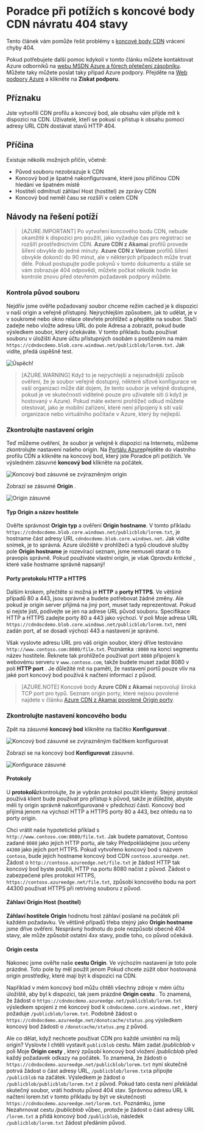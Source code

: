 <properties
    pageTitle="Poradce při potížích s Azure CDN koncové body vrácení 404 stav | Microsoft Azure"
    description="Poradce při potížích 404 kódy odpověď s Azure CDN koncové body."
    services="cdn"
    documentationCenter=""
    authors="camsoper"
    manager="erikre"
    editor=""/>

<tags
    ms.service="cdn"
    ms.workload="tbd"
    ms.tgt_pltfrm="na"
    ms.devlang="na"
    ms.topic="article"
    ms.date="07/28/2016"
    ms.author="casoper"/>
    
# <a name="troubleshooting-cdn-endpoints-returning-404-statuses"></a>Poradce při potížích s koncové body CDN návratu 404 stavy

Tento článek vám pomůže řešit problémy s [koncové body CDN](cdn-create-new-endpoint.md) vrácení chyby 404.

Pokud potřebujete další pomoc kdykoli v tomto článku můžete kontaktovat Azure odborníků na [webu MSDN Azure a fórech přetečení zásobníku](https://azure.microsoft.com/support/forums/). Můžete taky můžete poslat taky případ Azure podpory. Přejděte na [Web podpory Azure](https://azure.microsoft.com/support/options/) a klikněte na **Získat podporu**.

## <a name="symptom"></a>Příznaku

Jste vytvořili CDN profilu a koncový bod, ale obsahu vám přijde mít k dispozici na CDN.  Uživatelé, kteří se pokusí o přístup k obsahu pomocí adresy URL CDN dostávat stavů HTTP 404. 

## <a name="cause"></a>Příčina

Existuje několik možných příčin, včetně:

- Původ souboru nezobrazuje k CDN
- Koncový bod je špatně nakonfigurované, které jsou příčinou CDN hledání ve špatném místě
- Hostiteli odmítnutí záhlaví Host (hostitel) ze zprávy CDN
- Koncový bod neměl času se rozšíří v celém CDN

## <a name="troubleshooting-steps"></a>Návody na řešení potíží

> [AZURE.IMPORTANT] Po vytvoření koncového bodu CDN, nebude okamžitě k dispozici pro použití, jako vyžaduje čas pro registraci se rozšíří prostřednictvím CDN.  <b>Azure CDN z Akamai</b> profilů provede šíření obvykle do jedné minuty.  <b>Azure CDN z Verizon</b> profilů šíření obvykle dokončí do 90 minut, ale v některých případech může trvat déle.  Pokud postupujte podle pokynů v tomto dokumentu a stále se vám zobrazuje 404 odpovědi, můžete počkat několik hodin ke kontrole znovu před otevřením požadavek podpory můžete.

### <a name="check-the-origin-file"></a>Kontrola původ souboru

Nejdřív jsme ověřte požadovaný soubor chceme režim cached je k dispozici v naší origin a veřejně přístupný.  Nejrychlejším způsobem, jak to udělat, je v v soukromé nebo okno relace otevřete prohlížeč a přejděte na soubor.  Stačí zadejte nebo vložte adresu URL do pole Adresa a zobrazit, pokud bude výsledkem soubor, který očekáváte.  V tomto příkladu budu používat souboru v úložišti Azure účtu přístupných osobám s postižením na mám `https://cdndocdemo.blob.core.windows.net/publicblob/lorem.txt`.  Jak vidíte, předá úspěšně test.

![Úspěch!](./media/cdn-troubleshoot-endpoint/cdn-origin-file.png)

> [AZURE.WARNING] Když to je nejrychlejší a nejsnadnější způsob ověření, že je soubor veřejně dostupný, některé síťové konfigurace ve vaší organizaci může dát dojem, že tento soubor je veřejně dostupné, pokud je ve skutečnosti viditelné pouze pro uživatele síti (i když je hostovaný v Azure).  Pokud máte externí prohlížeč odkud můžete otestovat, jako je mobilní zařízení, které není připojený k síti vaší organizace nebo virtuálního počítače v Azure, který by nejlepší.

### <a name="check-the-origin-settings"></a>Zkontrolujte nastavení origin

Teď můžeme ověření, že soubor je veřejně k dispozici na Internetu, můžeme zkontrolujte nastavení našeho origin.  Na [Portálu Azure](https://portal.azure.com)přejděte do vlastního profilu CDN a klikněte na koncový bod, který jste Poradce při potížích.  Ve výsledném zásuvné **koncový bod** klikněte na počátek.  

![Koncový bod zásuvné se zvýrazněným origin](./media/cdn-troubleshoot-endpoint/cdn-endpoint.png)

Zobrazí se zásuvné **Origin** . 

![Origin zásuvné](./media/cdn-troubleshoot-endpoint/cdn-origin-settings.png)

#### <a name="origin-type-and-hostname"></a>Typ Origin a název hostitele

Ověřte správnost **Origin typ** a ověření **Origin hostname**.  V tomto příkladu `https://cdndocdemo.blob.core.windows.net/publicblob/lorem.txt`, je hostname část adresy URL `cdndocdemo.blob.core.windows.net`.  Jak vidíte snímek, je to správná.  Azure úložiště v prohlížeči a typů cloudové služby pole **Origin hostname** je rozevírací seznam, jsme nemuseli starat o to pravopis správně.  Pokud používáte vlastní origin, je však *Opravdu kritické* , které vaše hostname správně napsaný!

#### <a name="http-and-https-ports"></a>Porty protokolu HTTP a HTTPS

Dalším krokem, přečtěte si možná je **HTTP** a **porty HTTPS**.  Ve většině případů 80 a 443, jsou správné a budete potřebovat žádné změny.  Ale pokud je origin server přijímá na jiný port, muset tady reprezentovat.  Pokud si nejste jistí, podívejte se jen na adrese URL původ souboru.  Specifikace HTTP a HTTPS zadejte porty 80 a 443 jako výchozí. V poli Moje adresa URL `https://cdndocdemo.blob.core.windows.net/publicblob/lorem.txt`, není zadán port, ať se dosadí výchozí 443 a nastavení je správné.  

Však vyslovte adresu URL pro váš origin soubor, který dříve testováno `http://www.contoso.com:8080/file.txt`.  Poznámka `:8080` na konci segmentu název hostitele.  Řeknete tak prohlížeče používat port `8080` připojení k webovému serveru v `www.contoso.com`, takže budete muset zadat 8080 v poli **HTTP port** .  Je důležité mít na paměti, že nastavení portů pouze vliv na jaké port koncový bod používá k načtení informací z původ.

> [AZURE.NOTE] Koncové body **Azure CDN z Akamai** nepovolují široká TCP port pro typů.  Seznam origin porty, které nejsou povolené najdete v článku [Azure CDN z Akamai povolené Origin porty](https://msdn.microsoft.com/library/mt757337.aspx).  
  
### <a name="check-the-endpoint-settings"></a>Zkontrolujte nastavení koncového bodu

Zpět na zásuvné **koncový bod** klikněte na tlačítko **Konfigurovat** .

![Koncový bod zásuvné se zvýrazněným tlačítkem konfigurovat](./media/cdn-troubleshoot-endpoint/cdn-endpoint-configure-button.png)

Zobrazí se na koncový bod **Konfigurovat** zásuvné.

![Konfigurace zásuvné](./media/cdn-troubleshoot-endpoint/cdn-configure.png)

#### <a name="protocols"></a>Protokoly

U **protokolů**zkontrolujte, že je vybrán protokol použit klienty.  Stejný protokol používá klient bude používat pro přístup k původ, takže je důležité, abyste měli ty origin správně nakonfigurované v předchozí části.  Koncový bod přijímá jenom na výchozí HTTP a HTTPS porty 80 a 443, bez ohledu na to porty origin.

Chci vrátit naše hypotetické příklad s `http://www.contoso.com:8080/file.txt`.  Jak budete pamatovat, Contoso zadané `8080` jako jejich HTTP portu, ale taky Předpokládejme jsou určeny `44300` jako jejich port HTTPS.  Pokud vytvořeno koncový bod s názvem `contoso`, bude jejich hostname koncový bod CDN `contoso.azureedge.net`.  Žádost o `http://contoso.azureedge.net/file.txt` je žádost HTTP tak koncový bod byste použili, HTTP na portu 8080 načíst z původ.  Žádost o zabezpečené přes protokol HTTPS, `https://contoso.azureedge.net/file.txt`, způsobí koncového bodu na port 44300 používat HTTPS při retriving souboru z původ.

#### <a name="origin-host-header"></a>Záhlaví Origin Host (hostitel)

**Záhlaví hostitele Origin** hodnotu host záhlaví poslané na počátek při každém požadavku.  Ve většině případů třeba stejný jako **Origin hostname** jsme dříve ověření.  Nesprávný hodnotu do pole nezpůsobí obecně 404 stavy, ale může způsobit ostatní 4xx stavy, podle toho, co původ očekává.

#### <a name="origin-path"></a>Origin cesta

Nakonec jsme ověřte naše **cestu Origin**.  Ve výchozím nastavení je toto pole prázdné.  Toto pole by měl použít jenom Pokud chcete zúžit obor hostovaná origin prostředky, které mají být k dispozici na CDN.  

Například v mém koncový bod můžu chtěli všechny zdroje v mém účtu úložiště, aby byl k dispozici, tak jsem prázdné **Origin cestu** .  To znamená, že žádost o `https://cdndocdemo.azureedge.net/publicblob/lorem.txt` výsledkem spojení z mé koncový bod k `cdndocdemo.core.windows.net` , který požaduje `/publicblob/lorem.txt`.  Podobně žádost o `https://cdndocdemo.azureedge.net/donotcache/status.png` výsledkem koncový bod žádosti o `/donotcache/status.png` z původ.

Ale co dělat, když nechcete používat CDN pro každé umístění na můj origin?  Vyslovte I chtěli vystavit `publicblob` cestu.  Mám zadat */publicblob* v poli Moje **Origin cesty** , který způsobí koncový bod vložení */publicblob* před každý požadavek odkazy na počátek.  To znamená, že žádosti o `https://cdndocdemo.azureedge.net/publicblob/lorem.txt` nyní skutečně potrvá žádost o část adresy URL, `/publicblob/lorem.txt`a připojte `/publicblob` na začátek. Výsledkem je žádost o `/publicblob/publicblob/lorem.txt` z původ.  Pokud tato cesta není překládal skutečný soubor, vrátí hodnotu původ 404 stav.  Správnou adresu URL k načtení lorem.txt v tomto příkladu by být ve skutečnosti `https://cdndocdemo.azureedge.net/lorem.txt`.  Poznámku, jsme Nezahrnovat cestu */publicblob* vůbec, protože je žádost o část adresy URL `/lorem.txt` a přidá koncový bod `/publicblob`, následek `/publicblob/lorem.txt` žádost předáním původ.
